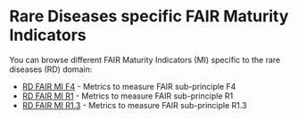 # Rare Diseases specific FAIR Maturity Indicators

You can browse different FAIR Maturity Indicators (MI) specific to the rare diseases (RD) domain:

* [RD FAIR MI F4](docs/RD-F4.md) - Metrics to measure FAIR sub-principle F4
* [RD FAIR MI R1](docs/RD-R1.md) - Metrics to measure FAIR sub-principle R1
* [RD FAIR MI R1.3](docs/RD-R1-3.md) - Metrics to measure FAIR sub-principle R1.3
